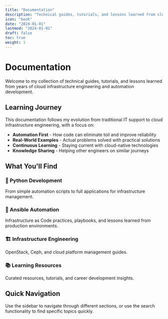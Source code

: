 ```yaml
---
title: "Documentation"
description: "Technical guides, tutorials, and lessons learned from cloud infrastructure engineering"
icon: "book"
date: "2024-01-01"
lastmod: "2024-01-01"
draft: false
toc: true
weight: 1
---
```


# Documentation

Welcome to my collection of technical guides, tutorials, and lessons learned from years of cloud infrastructure engineering and automation development.

## Learning Journey

This documentation follows my evolution from traditional IT support to cloud infrastructure engineering, with a focus on:

- **Automation First** - How code can eliminate toil and improve reliability
- **Real-World Examples** - Actual problems solved with practical solutions
- **Continuous Learning** - Staying current with cloud-native technologies
- **Knowledge Sharing** - Helping other engineers on similar journeys

## What You'll Find

### 🐍 Python Development

From simple automation scripts to full applications for infrastructure management.

### 🤖 Ansible Automation

Infrastructure as Code practices, playbooks, and lessons learned from production environments.

### 🏗️ Infrastructure Engineering

OpenStack, Ceph, and cloud platform management guides.

### 📚 Learning Resources

Curated resources, tutorials, and career development insights.

## Quick Navigation

Use the sidebar to navigate through different sections, or use the search functionality to find specific topics quickly.
